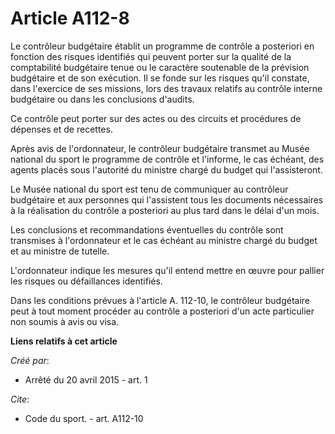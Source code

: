 # Article A112-8

Le contrôleur budgétaire établit un programme de contrôle a posteriori en fonction des risques identifiés qui peuvent porter
sur la qualité de la comptabilité budgétaire tenue ou le caractère soutenable de la prévision budgétaire et de son exécution.
Il se fonde sur les risques qu'il constate, dans l'exercice de ses missions, lors des travaux relatifs au contrôle interne
budgétaire ou dans les conclusions d'audits. 

Ce contrôle peut porter sur des actes ou des circuits et procédures de dépenses et de recettes. 

Après avis de l'ordonnateur, le contrôleur budgétaire transmet au Musée national du sport le programme de contrôle et
l'informe, le cas échéant, des agents placés sous l'autorité du ministre chargé du budget qui l'assisteront. 

Le Musée national du sport est tenu de communiquer au contrôleur budgétaire et aux personnes qui l'assistent tous les
documents nécessaires à la réalisation du contrôle a posteriori au plus tard dans le délai d'un mois. 

Les conclusions et recommandations éventuelles du contrôle sont transmises à l'ordonnateur et le cas échéant au ministre
chargé du budget et au ministre de tutelle. 

L'ordonnateur indique les mesures qu'il entend mettre en œuvre pour pallier les risques ou défaillances identifiés. 

Dans les conditions prévues à l'article A. 112-10, le contrôleur budgétaire peut à tout moment procéder au contrôle a
posteriori d'un acte particulier non soumis à avis ou visa.

**Liens relatifs à cet article**

_Créé par_:

  - Arrêté du 20 avril 2015 - art. 1

_Cite_:

  - Code du sport. - art. A112-10

